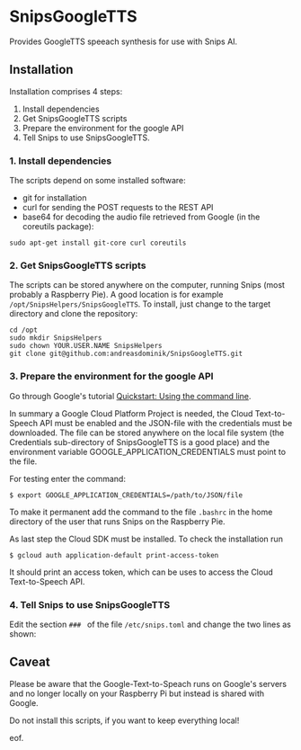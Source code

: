 # SnipsGoogleTTS

Provides GoogleTTS speeach synthesis for use with Snips AI.

## Installation

Installation comprises 4 steps:
1. Install dependencies
2. Get SnipsGoogleTTS scripts
3. Prepare the environment for the google API
4. Tell Snips to use SnipsGoogleTTS.


### 1. Install dependencies

The scripts depend on some installed software:
* git for installation
* curl for sending the POST requests to the REST API
* base64 for decoding the audio file retrieved from Google (in the coreutils package):

```
sudo apt-get install git-core curl coreutils
```



### 2. Get SnipsGoogleTTS scripts

The scripts can be stored anywhere on the computer, running Snips (most
probably a Raspberry Pie). A good location is for example
`/opt/SnipsHelpers/SnipsGoogleTTS`.
To install, just change to the target directory and clone the
repository:
```
cd /opt
sudo mkdir SnipsHelpers
sudo chown YOUR.USER.NAME SnipsHelpers
git clone git@github.com:andreasdominik/SnipsGoogleTTS.git
```

### 3. Prepare the environment for the google API

Go through Google's tutorial [Quickstart: Using the command line](https://cloud.google.com/text-to-speech/docs/quickstart-protocol).

In summary a Google Cloud Platform Project is needed, the Cloud Text-to-Speech
API must be enabled and the JSON-file with the credentials must be downloaded.
The file can be stored anywhere on the local file system (the Credentials
sub-directory of SnipsGoogleTTS is a good place) and the environment variable
GOOGLE_APPLICATION_CREDENTIALS must point to the file.

For testing enter the command:
```
$ export GOOGLE_APPLICATION_CREDENTIALS=/path/to/JSON/file
```
To make it permanent add the command to the file `.bashrc` in the home
directory of the user that runs Snips on the Raspberry Pie.

As last step the Cloud SDK must be installed.
To check the installation run
```
$ gcloud auth application-default print-access-token
```
It should print an access token, which can be uses to access the Cloud
Text-to-Speech API.


### 4. Tell Snips to use SnipsGoogleTTS

Edit the section ```### ``` of the file ```/etc/snips.toml``` and
change the two lines as shown:


## Caveat

Please be aware that the Google-Text-to-Speach runs on Google's servers
and no longer locally on your Raspberry Pi but instead is shared with
Google.

Do not install this scripts, if you want to keep everything local!

eof.
